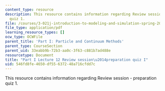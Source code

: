 ```yaml
---
content_type: resource
description: This resource contains information regarding Review session - preparation
  quiz 1.
file: /courses/3-021j-introduction-to-modeling-and-simulation-spring-2012/546fd8fe4650df55637248a716cfdd7c_MIT3_021JS12_P1_L12.pdf
file_type: application/pdf
learning_resource_types: []
ocw_type: OCWFile
parent_title: 'Part I: Particle and Continuum Methods'
parent_type: CourseSection
parent_uid: 33eabb9b-72b3-aa0c-3f63-c881b7ad488e
resourcetype: Document
title: "Part I Lecture 12 Review session\u2014preparation quiz I"
uid: 546fd8fe-4650-df55-6372-48a716cfdd7c
---
```

This resource contains information regarding Review session - preparation quiz 1.


